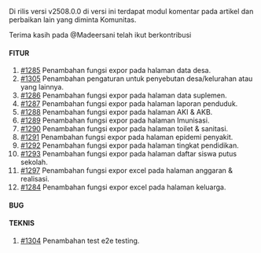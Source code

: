 Di rilis versi v2508.0.0 di versi ini terdapat modul komentar pada artikel dan perbaikan lain yang diminta Komunitas.

Terima kasih pada @Madeersani telah ikut berkontribusi

#### FITUR

1. [#1285](https://github.com/OpenSID/OpenDK/issues/1285) Penambahan fungsi expor pada halaman data desa.
2. [#1305](https://github.com/OpenSID/OpenDK/issues/1305) Penambahan pengaturan untuk penyebutan desa/kelurahan atau yang lainnya.
3. [#1286](https://github.com/OpenSID/OpenDK/issues/1286) Penambahan fungsi expor pada halaman data suplemen.
4. [#1287](https://github.com/OpenSID/OpenDK/issues/1287) Penambahan fungsi expor pada halaman laporan penduduk.
5. [#1288](https://github.com/OpenSID/OpenDK/issues/1288) Penambahan fungsi expor pada halaman AKI & AKB.
6. [#1289](https://github.com/OpenSID/OpenDK/issues/1289) Penambahan fungsi expor pada halaman Imunisasi.
7. [#1290](https://github.com/OpenSID/OpenDK/issues/1290) Penambahan fungsi expor pada halaman toilet & sanitasi.
8. [#1291](https://github.com/OpenSID/OpenDK/issues/1291) Penambahan fungsi expor pada halaman epidemi penyakit.
9. [#1292](https://github.com/OpenSID/OpenDK/issues/1292) Penambahan fungsi expor pada halaman tingkat pendidikan.
10. [#1293](https://github.com/OpenSID/OpenDK/issues/1293) Penambahan fungsi expor pada halaman daftar siswa putus sekolah.
11. [#1297](https://github.com/OpenSID/OpenDK/issues/1297) Penambahan fungsi expor excel pada halaman anggaran & realisasi.
12. [#1284](https://github.com/OpenSID/OpenDK/issues/1284) Penambahan  fungsi expor excel pada halaman keluarga.

#### BUG



#### TEKNIS

1. [#1304](https://github.com/OpenSID/OpenDK/issues/1304) Penambahan test e2e testing.
